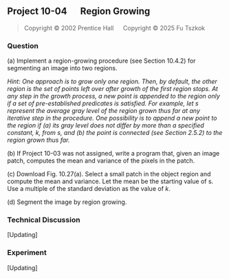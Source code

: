 ## Project 10-04 &emsp; Region Growing

> Copyright © 2002 Prentice Hall &emsp; Copyright © 2025 Fu Tszkok

### Question

(a) Implement a region-growing procedure (see Section 10.4.2) for segmenting an image into two regions. 

*Hint: One approach is to grow only one region. Then, by default, the other region is the set of points left over after growth of the first region stops. At any step in the growth process, a new point is appended to the region only if a set of pre-established predicates is satisfied. For example, let s represent the average gray level of the region grown thus far at any iterative step in the procedure. One possibility is to append a new point to the region if (a) its gray level does not differ by more than a specified constant, $k$, from $s$, and (b) the point is connected (see Section 2.5.2) to the region grown thus far.*

(b) If Project 10-03 was not assigned, write a program that, given an image patch, computes the mean and variance of the pixels in the patch.

(c) Download Fig. 10.27(a). Select a small patch in the object region and compute the mean and variance. Let the mean be the starting value of s. Use a multiple of the standard deviation as the value of $k$.

(d) Segment the image by region growing.

### Technical Discussion

[Updating]

### Experiment

[Updating]
